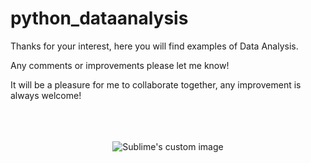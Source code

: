 # python_dataanalysis

Thanks for your interest, here you will find examples of Data Analysis.

Any comments or improvements please let me know!

<p></p>
It will be a pleasure for me to collaborate together, any improvement is always welcome!

<br />
<br />
<br />
<br />

<p align="center">
  <img src="https://user-images.githubusercontent.com/108101323/210231514-ef93c3e7-4512-4654-9347-b481f5f459e3.png?raw=true" alt="Sublime's custom image"/>
</p>




